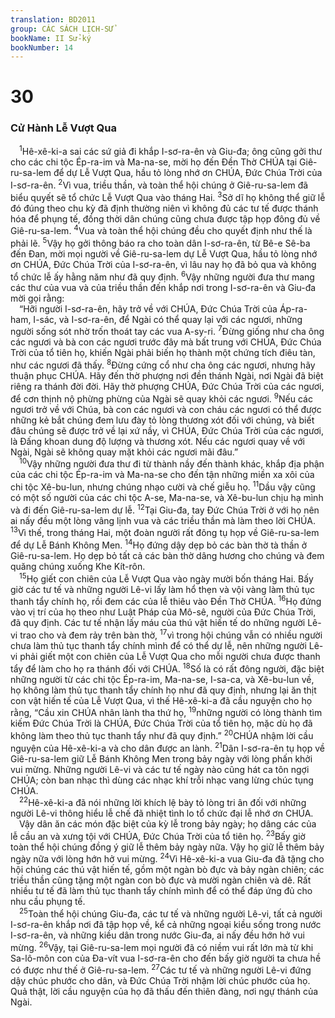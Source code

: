```yaml
---
translation: BD2011
group: CÁC SÁCH LỊCH-SỬ
bookName: II Sử-ký 
bookNumber: 14
---
```


<div class="title"><h1>30</h1><h3>Cử Hành Lễ Vượt Qua</h3></div>
<span class="verse 2su_30_1"> <sup>1</sup>Hê-xê-ki-a sai các sứ giả đi khắp I-sơ-ra-ên và Giu-đa; ông cũng gởi thư cho các chi tộc Ép-ra-im và Ma-na-se, mời họ đến Ðền Thờ CHÚA tại Giê-ru-sa-lem để dự Lễ Vượt Qua, hầu tỏ lòng nhớ ơn CHÚA, Ðức Chúa Trời của I-sơ-ra-ên. </span>
<span class="verse 2su_30_2"><sup>2</sup>Vì vua, triều thần, và toàn thể hội chúng ở Giê-ru-sa-lem đã biểu quyết sẽ tổ chức Lễ Vượt Qua vào tháng Hai. </span>
<span class="verse 2su_30_3"><sup>3</sup>Sở dĩ họ không thể giữ lễ đó đúng theo chu kỳ đã định thường niên vì không đủ các tư tế được thánh hóa để phụng tế, đồng thời dân chúng cũng chưa được tập họp đông đủ về Giê-ru-sa-lem. </span>
<span class="verse 2su_30_4"><sup>4</sup>Vua và toàn thể hội chúng đều cho quyết định như thế là phải lẽ. </span>
<span class="verse 2su_30_5"><sup>5</sup>Vậy họ gởi thông báo ra cho toàn dân I-sơ-ra-ên, từ Bê-e Sê-ba đến Ðan, mời mọi người về Giê-ru-sa-lem dự Lễ Vượt Qua, hầu tỏ lòng nhớ ơn CHÚA, Ðức Chúa Trời của I-sơ-ra-ên, vì lâu nay họ đã bỏ qua và không tổ chức lễ ấy hằng năm như đã quy định. </span>
<span class="verse 2su_30_6"><sup>6</sup>Vậy những người đưa thư mang các thư của vua và của triều thần đến khắp nơi trong I-sơ-ra-ên và Giu-đa mời gọi rằng:<br/> “Hỡi người I-sơ-ra-ên, hãy trở về với CHÚA, Ðức Chúa Trời của Áp-ra-ham, I-sác, và I-sơ-ra-ên, để Ngài có thể quay lại với các ngươi, những người sống sót nhờ trốn thoát tay các vua A-sy-ri. </span>
<span class="verse 2su_30_7"><sup>7</sup>Ðừng giống như cha ông các ngươi và bà con các ngươi trước đây mà bất trung với CHÚA, Ðức Chúa Trời của tổ tiên họ, khiến Ngài phải biến họ thành một chứng tích điêu tàn, như các ngươi đã thấy. </span>
<span class="verse 2su_30_8"><sup>8</sup>Ðừng cứng cổ như cha ông các ngươi, nhưng hãy thuận phục CHÚA. Hãy đến thờ phượng nơi đền thánh Ngài, nơi Ngài đã biệt riêng ra thánh đời đời. Hãy thờ phượng CHÚA, Ðức Chúa Trời của các ngươi, để cơn thịnh nộ phừng phừng của Ngài sẽ quay khỏi các ngươi. </span>
<span class="verse 2su_30_9"><sup>9</sup>Nếu các ngươi trở về với Chúa, bà con các ngươi và con cháu các ngươi có thể được những kẻ bắt chúng đem lưu đày tỏ lòng thương xót đối với chúng, và biết đâu chúng sẽ được trở về lại xứ nầy, vì CHÚA, Ðức Chúa Trời của các ngươi, là Ðấng khoan dung độ lượng và thương xót. Nếu các ngươi quay về với Ngài, Ngài sẽ không quay mặt khỏi các ngươi mãi đâu.”<br/></span>
<span class="verse 2su_30_10"> <sup>10</sup>Vậy những người đưa thư đi từ thành nầy đến thành khác, khắp địa phận của các chi tộc Ép-ra-im và Ma-na-se cho đến tận những miền xa xôi của chi tộc Xê-bu-lun, nhưng chúng nhạo cười và chế giễu họ. </span>
<span class="verse 2su_30_11"><sup>11</sup>Dầu vậy cũng có một số người của các chi tộc A-se, Ma-na-se, và Xê-bu-lun chịu hạ mình và đi đến Giê-ru-sa-lem dự lễ. </span>
<span class="verse 2su_30_12"><sup>12</sup>Tại Giu-đa, tay Ðức Chúa Trời ở với họ nên ai nấy đều một lòng vâng lịnh vua và các triều thần mà làm theo lời CHÚA. </span>
<span class="verse 2su_30_13"><sup>13</sup>Vì thế, trong tháng Hai, một đoàn người rất đông tụ họp về Giê-ru-sa-lem để dự Lễ Bánh Không Men. </span>
<span class="verse 2su_30_14"><sup>14</sup>Họ đứng dậy dẹp bỏ các bàn thờ tà thần ở Giê-ru-sa-lem. Họ dẹp bỏ tất cả các bàn thờ dâng hương cho chúng và đem quăng chúng xuống Khe Kít-rôn.<br/></span>
<span class="verse 2su_30_15"> <sup>15</sup>Họ giết con chiên của Lễ Vượt Qua vào ngày mười bốn tháng Hai. Bấy giờ các tư tế và những người Lê-vi lấy làm hổ thẹn và vội vàng làm thủ tục thanh tẩy chính họ, rồi đem các của lễ thiêu vào Ðền Thờ CHÚA. </span>
<span class="verse 2su_30_16"><sup>16</sup>Họ đứng vào vị trí của họ theo như Luật Pháp của Mô-sê, người của Ðức Chúa Trời, đã quy định. Các tư tế nhận lấy máu của thú vật hiến tế do những người Lê-vi trao cho và đem rảy trên bàn thờ, </span>
<span class="verse 2su_30_17"><sup>17</sup>vì trong hội chúng vẫn có nhiều người chưa làm thủ tục thanh tẩy chính mình để có thể dự lễ, nên những người Lê-vi phải giết một con chiên của Lễ Vượt Qua cho mỗi người chưa được thanh tẩy để làm cho họ ra thánh đối với CHÚA. </span>
<span class="verse 2su_30_18"><sup>18</sup>Số là có rất đông người, đặc biệt những người từ các chi tộc Ép-ra-im, Ma-na-se, I-sa-ca, và Xê-bu-lun về, họ không làm thủ tục thanh tẩy chính họ như đã quy định, nhưng lại ăn thịt con vật hiến tế của Lễ Vượt Qua, vì thế Hê-xê-ki-a đã cầu nguyện cho họ rằng, “Cầu xin CHÚA nhân lành tha thứ họ, </span>
<span class="verse 2su_30_19"><sup>19</sup>những người có lòng thành tìm kiếm Ðức Chúa Trời là CHÚA, Ðức Chúa Trời của tổ tiên họ, mặc dù họ đã không làm theo thủ tục thanh tẩy như đã quy định.” </span>
<span class="verse 2su_30_20"><sup>20</sup>CHÚA nhậm lời cầu nguyện của Hê-xê-ki-a và cho dân được an lành. </span>
<span class="verse 2su_30_21"><sup>21</sup>Dân I-sơ-ra-ên tụ họp về Giê-ru-sa-lem giữ Lễ Bánh Không Men trong bảy ngày với lòng phấn khởi vui mừng. Những người Lê-vi và các tư tế ngày nào cũng hát ca tôn ngợi CHÚA; còn ban nhạc thì dùng các nhạc khí trỗi nhạc vang lừng chúc tụng CHÚA.<br/></span>
<span class="verse 2su_30_22"> <sup>22</sup>Hê-xê-ki-a đã nói những lời khích lệ bày tỏ lòng tri ân đối với những người Lê-vi thông hiểu lễ chế đã nhiệt tình lo tổ chức đại lễ nhớ ơn CHÚA.<br/> Vậy dân ăn các món đặc biệt của kỳ lễ trong bảy ngày; họ dâng các của lễ cầu an và xưng tội với CHÚA, Ðức Chúa Trời của tổ tiên họ. </span>
<span class="verse 2su_30_23"><sup>23</sup>Bấy giờ toàn thể hội chúng đồng ý giữ lễ thêm bảy ngày nữa. Vậy họ giữ lễ thêm bảy ngày nữa với lòng hớn hở vui mừng. </span>
<span class="verse 2su_30_24"><sup>24</sup>Vì Hê-xê-ki-a vua Giu-đa đã tặng cho hội chúng các thú vật hiến tế, gồm một ngàn bò đực và bảy ngàn chiên; các triều thần cũng tặng một ngàn con bò đực và mười ngàn chiên và dê. Rất nhiều tư tế đã làm thủ tục thanh tẩy chính mình để có thể đáp ứng đủ cho nhu cầu phụng tế.<br/></span>
<span class="verse 2su_30_25"> <sup>25</sup>Toàn thể hội chúng Giu-đa, các tư tế và những người Lê-vi, tất cả người I-sơ-ra-ên khắp nơi đã tập họp về, kể cả những ngoại kiều sống trong nước I-sơ-ra-ên, và những kiều dân trong nước Giu-đa, ai nấy đều hớn hở vui mừng. </span>
<span class="verse 2su_30_26"><sup>26</sup>Vậy, tại Giê-ru-sa-lem mọi người đã có niềm vui rất lớn mà từ khi Sa-lô-môn con của Ða-vít vua I-sơ-ra-ên cho đến bấy giờ người ta chưa hề có được như thế ở Giê-ru-sa-lem. </span>
<span class="verse 2su_30_27"><sup>27</sup>Các tư tế và những người Lê-vi đứng dậy chúc phước cho dân, và Ðức Chúa Trời nhậm lời chúc phước của họ. Quả thật, lời cầu nguyện của họ đã thấu đến thiên đàng, nơi ngự thánh của Ngài.<br/></span>

